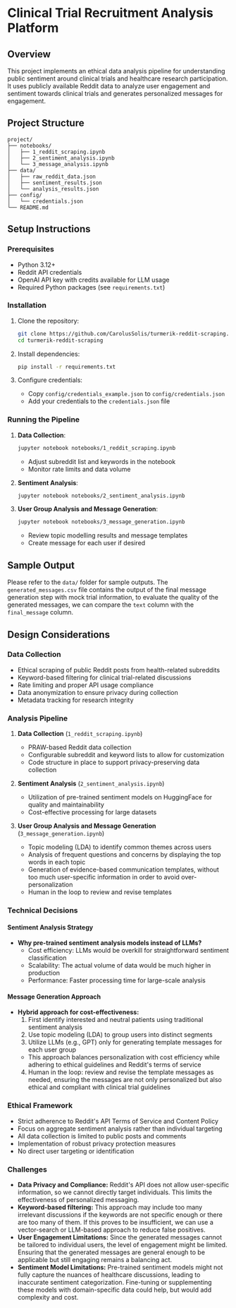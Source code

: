 # Clinical Trial Recruitment Analysis Platform

## Overview

This project implements an ethical data analysis pipeline for understanding public sentiment around clinical trials and healthcare research participation. It uses publicly available Reddit data to analyze user engagement and sentiment towards clinical trials and generates personalized messages for engagement.

## Project Structure

```
project/
├── notebooks/
│   ├── 1_reddit_scraping.ipynb
│   ├── 2_sentiment_analysis.ipynb
│   └── 3_message_analysis.ipynb
├── data/
│   ├── raw_reddit_data.json
│   ├── sentiment_results.json
│   └── analysis_results.json
├── config/
│   └── credentials.json
└── README.md
```

## Setup Instructions

### Prerequisites

- Python 3.12+
- Reddit API credentials
- OpenAI API key with credits available for LLM usage
- Required Python packages (see `requirements.txt`)

### Installation

1. Clone the repository:

   ```bash
   git clone https://github.com/CarolusSolis/turmerik-reddit-scraping.git
   cd turmerik-reddit-scraping
   ```

2. Install dependencies:

   ```bash
   pip install -r requirements.txt
   ```

3. Configure credentials:

   - Copy `config/credentials_example.json` to `config/credentials.json`
   - Add your credentials to the `credentials.json` file

### Running the Pipeline

1. **Data Collection**:

   ```bash
   jupyter notebook notebooks/1_reddit_scraping.ipynb
   ```

   - Adjust subreddit list and keywords in the notebook
   - Monitor rate limits and data volume

2. **Sentiment Analysis**:

   ```bash
   jupyter notebook notebooks/2_sentiment_analysis.ipynb
   ```

3. **User Group Analysis and Message Generation**:

   ```bash
   jupyter notebook notebooks/3_message_generation.ipynb
   ```

   - Review topic modelling results and message templates
   - Create message for each user if desired

## Sample Output

Please refer to the `data/` folder for sample outputs. The `generated_messages.csv` file contains the output of the final message generation step with mock trial information, to evaluate the quality of the generated messages, we can compare the `text` column with the `final_message` column.


## Design Considerations

### Data Collection

- Ethical scraping of public Reddit posts from health-related subreddits
- Keyword-based filtering for clinical trial-related discussions
- Rate limiting and proper API usage compliance
- Data anonymization to ensure privacy during collection
- Metadata tracking for research integrity

### Analysis Pipeline

1. **Data Collection** (`1_reddit_scraping.ipynb`)

   - PRAW-based Reddit data collection
   - Configurable subreddit and keyword lists to allow for customization
   - Code structure in place to support privacy-preserving data collection

2. **Sentiment Analysis** (`2_sentiment_analysis.ipynb`)

   - Utilization of pre-trained sentiment models on HuggingFace for quality and maintainability
   - Cost-effective processing for large datasets

3. **User Group Analysis and Message Generation** (`3_message_generation.ipynb`)

   - Topic modeling (LDA) to identify common themes across users
   - Analysis of frequent questions and concerns by displaying the top words in each topic
   - Generation of evidence-based communication templates, without too much user-specific information in order to avoid over-personalization
   - Human in the loop to review and revise templates

### Technical Decisions

#### Sentiment Analysis Strategy

- **Why pre-trained sentiment analysis models instead of LLMs?**
  - Cost efficiency: LLMs would be overkill for straightforward sentiment classification
  - Scalability: The actual volume of data would be much higher in production
  - Performance: Faster processing time for large-scale analysis

#### Message Generation Approach

- **Hybrid approach for cost-effectiveness:**
  1. First identify interested and neutral patients using traditional sentiment analysis
  2. Use topic modeling (LDA) to group users into distinct segments
  3. Utilize LLMs (e.g., GPT) only for generating template messages for each user group
  - This approach balances personalization with cost efficiency while adhering to ethical guidelines and Reddit's terms of service
  4. Human in the loop: review and revise the template messages as needed, ensuring the messages are not only personalized but also ethical and compliant with clinical trial guidelines

### Ethical Framework

- Strict adherence to Reddit's API Terms of Service and Content Policy
- Focus on aggregate sentiment analysis rather than individual targeting
- All data collection is limited to public posts and comments
- Implementation of robust privacy protection measures
- No direct user targeting or identification

### Challenges

- **Data Privacy and Compliance:** Reddit's API does not allow user-specific information, so we cannot directly target individuals. This limits the effectiveness of personalized messaging.
- **Keyword-based filtering:** This approach may include too many irrelevant discussions if the keywords are not specific enough or there are too many of them. If this proves to be insufficient, we can use a vector-search or LLM-based approach to reduce false positives.
- **User Engagement Limitations:** Since the generated messages cannot be tailored to individual users, the level of engagement might be limited. Ensuring that the generated messages are general enough to be applicable but still engaging remains a balancing act.
- **Sentiment Model Limitations:** Pre-trained sentiment models might not fully capture the nuances of healthcare discussions, leading to inaccurate sentiment categorization. Fine-tuning or supplementing these models with domain-specific data could help, but would add complexity and cost.
